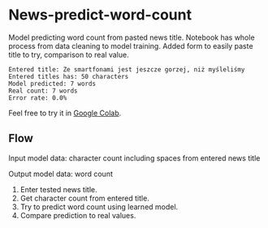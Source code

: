 # News-predict-word-count
Model predicting word count from pasted news title. Notebook has whole process from data cleaning to model training. Added form to easily paste title to try, comparison to real value. 

```
Entered title: Ze smartfonami jest jeszcze gorzej, niż myśleliśmy
Entered titles has: 50 characters
Model predicted: 7 words
Real count: 7 words
Error rate: 0.0%
```

Feel free to try it in [Google Colab](https://colab.research.google.com/github/avrland/News-predict-word-count/blob/main/WordCountPredict.ipynb).

## Flow

Input model data: character count including spaces from entered news title

Output model data: word count 

1. Enter tested news title.
2. Get character count from entered title.
3. Try to predict word count using learned model.
4. Compare prediction to real values.

